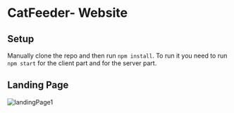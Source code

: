 # CatFeeder- Website

## Setup

Manually clone the repo and then run `npm install`.
To run it you need to run `npm start` for the client part and for the server part.
## Landing Page


![landingPage1](https://user-images.githubusercontent.com/44939883/88577179-44979500-d04f-11ea-9b41-0649ae6d8c62.JPG)
